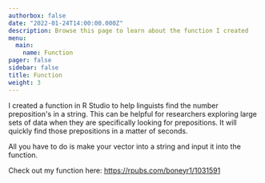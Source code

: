```yaml
---
authorbox: false
date: "2022-01-24T14:00:00.000Z"
description: Browse this page to learn about the function I created 
menu:
  main:
    name: Function
pager: false
sidebar: false
title: Function 
weight: 3
---
```


I created a function in R Studio to help linguists find the number preposition's in a string. This can be helpful for researchers exploring large sets of data when they are specifically looking for prepositions. It will quickly find those prepositions in a matter of seconds.

All you have to do is make your vector into a string and input it into the function.

Check out my function here: https://rpubs.com/boneyr1/1031591

